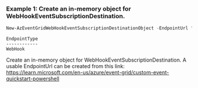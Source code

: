 ### Example 1: Create an in-memory object for WebHookEventSubscriptionDestination.
```powershell
New-AzEventGridWebHookEventSubscriptionDestinationObject -EndpointUrl "https://azpsweb.azurewebsites.net/api/updates"
```

```output
EndpointType
------------
WebHook
```

Create an in-memory object for WebHookEventSubscriptionDestination.
A usable EndpointUrl can be created from this link: https://learn.microsoft.com/en-us/azure/event-grid/custom-event-quickstart-powershell